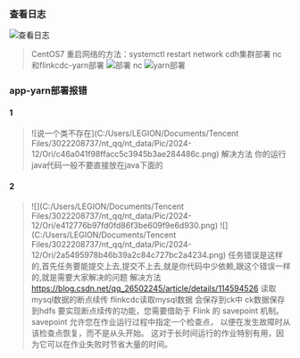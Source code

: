 ### 查看日志
![查看日志](C:/Users/LEGION/Desktop/db0424ebec1485b38ca467c60c5f2b43.png)
>CentOS7 重启网络的方法：systemctl restart network
> cdh集群部署 nc 和flinkcdc-yarn部署
> ![部署 nc](C:/Users/LEGION/AppData/Local/Temp/b40bdc28-7fee-4bbc-a896-b08d84fe31fd.png)
>![yarn部署](C:/Users/LEGION/AppData/Local/Temp/ae32a2fe-d369-400e-9e7c-a6ab841cabb6.png)
### app-yarn部署报错
#### 1
>![说一个类不存在](C:/Users/LEGION/Documents/Tencent Files/3022208737/nt_qq/nt_data/Pic/2024-12/Ori/c46a041f98ffacc5c3945b3ae284486c.png)
> 解决方法 你的运行java代码一般不要直接放在java下面的
#### 2
>![](C:/Users/LEGION/Documents/Tencent Files/3022208737/nt_qq/nt_data/Pic/2024-12/Ori/e412776b97fd0fd86f3be609f9e6d930.png)
>![](C:/Users/LEGION/Documents/Tencent Files/3022208737/nt_qq/nt_data/Pic/2024-12/Ori/2a5495978b46b39a2c84c727bc2a4234.png)
> 任务错误是这样的,首先任务要能提交上去,提交不上去,就是你代码中少依赖,跟这个错误一样的,就是需要大家解决的问题
>解决方法
>https://blog.csdn.net/qq_26502245/article/details/114594526
读取mysql数据的断点续传 flinkcdc读取mysql数据  会保存到ck中 ck数据保存到hdfs
>要实现断点续传的功能，您需要借助于 Flink 的 savepoint 机制。 savepoint 允许您在作业运行过程中指定一个检查点，
> 以便在发生故障时从该检查点恢复，而不是从头开始。 这对于长时间运行的作业特别有用，因为它可以在作业失败时节省大量的时间。
